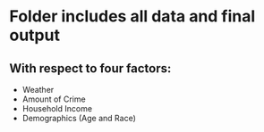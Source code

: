 # Folder includes all data and final output
## With respect to four factors:
* Weather
* Amount of Crime
* Household Income
* Demographics (Age and Race)
